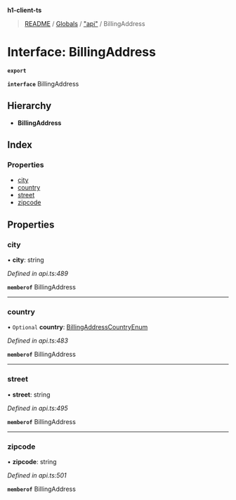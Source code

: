 **h1-client-ts**

> [README](../README.md) / [Globals](../globals.md) / ["api"](../modules/_api_.md) / BillingAddress

# Interface: BillingAddress

**`export`** 

**`interface`** BillingAddress

## Hierarchy

* **BillingAddress**

## Index

### Properties

* [city](_api_.billingaddress.md#city)
* [country](_api_.billingaddress.md#country)
* [street](_api_.billingaddress.md#street)
* [zipcode](_api_.billingaddress.md#zipcode)

## Properties

### city

•  **city**: string

*Defined in api.ts:489*

**`memberof`** BillingAddress

___

### country

• `Optional` **country**: [BillingAddressCountryEnum](../enums/_api_.billingaddresscountryenum.md)

*Defined in api.ts:483*

**`memberof`** BillingAddress

___

### street

•  **street**: string

*Defined in api.ts:495*

**`memberof`** BillingAddress

___

### zipcode

•  **zipcode**: string

*Defined in api.ts:501*

**`memberof`** BillingAddress

